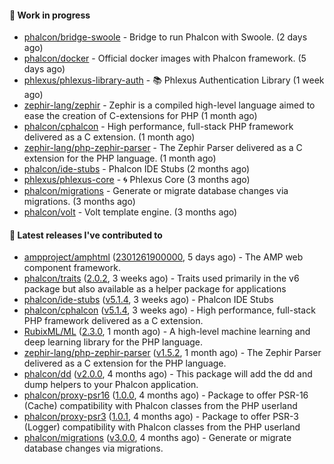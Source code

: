 #### :wrench: Work in progress

- [phalcon/bridge-swoole](https://github.com/phalcon/bridge-swoole) - Bridge to run Phalcon with Swoole. (2 days ago)
- [phalcon/docker](https://github.com/phalcon/docker) - Official docker images with Phalcon framework. (5 days ago)
- [phlexus/phlexus-library-auth](https://github.com/phlexus/phlexus-library-auth) - :books: Phlexus Authentication Library (1 week ago)
- [zephir-lang/zephir](https://github.com/zephir-lang/zephir) - Zephir is a compiled high-level language aimed to ease the creation of C-extensions for PHP (1 month ago)
- [phalcon/cphalcon](https://github.com/phalcon/cphalcon) - High performance, full-stack PHP framework delivered as a C extension. (1 month ago)
- [zephir-lang/php-zephir-parser](https://github.com/zephir-lang/php-zephir-parser) - The Zephir Parser delivered as a C extension for the PHP language. (1 month ago)
- [phalcon/ide-stubs](https://github.com/phalcon/ide-stubs) - Phalcon IDE Stubs (2 months ago)
- [phlexus/phlexus-core](https://github.com/phlexus/phlexus-core) - :cyclone: Phlexus Core (3 months ago)
- [phalcon/migrations](https://github.com/phalcon/migrations) - Generate or migrate database changes via migrations. (3 months ago)
- [phalcon/volt](https://github.com/phalcon/volt) - Volt template engine. (3 months ago)

#### :pushpin: Latest releases I've contributed to

- [ampproject/amphtml](https://github.com/ampproject/amphtml) ([2301261900000](https://github.com/ampproject/amphtml/releases/tag/2301261900000), 5 days ago) - The AMP web component framework.
- [phalcon/traits](https://github.com/phalcon/traits) ([2.0.2](https://github.com/phalcon/traits/releases/tag/2.0.2), 3 weeks ago) - Traits used primarily in the v6 package but also available as a helper package for applications
- [phalcon/ide-stubs](https://github.com/phalcon/ide-stubs) ([v5.1.4](https://github.com/phalcon/ide-stubs/releases/tag/v5.1.4), 3 weeks ago) - Phalcon IDE Stubs
- [phalcon/cphalcon](https://github.com/phalcon/cphalcon) ([v5.1.4](https://github.com/phalcon/cphalcon/releases/tag/v5.1.4), 3 weeks ago) - High performance, full-stack PHP framework delivered as a C extension.
- [RubixML/ML](https://github.com/RubixML/ML) ([2.3.0](https://github.com/RubixML/ML/releases/tag/2.3.0), 1 month ago) - A high-level machine learning and deep learning library for the PHP language.
- [zephir-lang/php-zephir-parser](https://github.com/zephir-lang/php-zephir-parser) ([v1.5.2](https://github.com/zephir-lang/php-zephir-parser/releases/tag/v1.5.2), 1 month ago) - The Zephir Parser delivered as a C extension for the PHP language.
- [phalcon/dd](https://github.com/phalcon/dd) ([v2.0.0](https://github.com/phalcon/dd/releases/tag/v2.0.0), 4 months ago) - This package will add the dd and dump helpers to your Phalcon application.
- [phalcon/proxy-psr16](https://github.com/phalcon/proxy-psr16) ([1.0.0](https://github.com/phalcon/proxy-psr16/releases/tag/1.0.0), 4 months ago) - Package to offer PSR-16 (Cache) compatibility with Phalcon classes from the PHP userland
- [phalcon/proxy-psr3](https://github.com/phalcon/proxy-psr3) ([1.0.1](https://github.com/phalcon/proxy-psr3/releases/tag/1.0.1), 4 months ago) - Package to offer PSR-3 (Logger) compatibility with Phalcon classes from the PHP userland
- [phalcon/migrations](https://github.com/phalcon/migrations) ([v3.0.0](https://github.com/phalcon/migrations/releases/tag/v3.0.0), 4 months ago) - Generate or migrate database changes via migrations.
